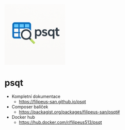 <img src="./docs/logo.png" alt="psqt logo" width="200"/>

# psqt
- Kompletní dokumentace
    - https://filipeus-san.github.io/psqt
- Composer balíček
    - https://packagist.org/packages/filipeus-san/psqt#
- Docker hub
    - https://hub.docker.com/r/filipeus513/psqt 
